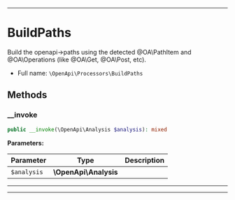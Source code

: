 ***

# BuildPaths

Build the openapi->paths using the detected @OA\PathItem and @OA\Operations (like @OA\Get, @OA\Post, etc).



* Full name: `\OpenApi\Processors\BuildPaths`




## Methods


### __invoke



```php
public __invoke(\OpenApi\Analysis $analysis): mixed
```








**Parameters:**

| Parameter | Type | Description |
|-----------|------|-------------|
| `$analysis` | **\OpenApi\Analysis** |  |




***


***

